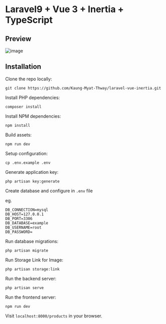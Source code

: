 
# Laravel9 + Vue 3  + Inertia + TypeScript

## Preview
![image](https://user-images.githubusercontent.com/91175747/183292984-a03a8814-b1b6-4fd8-9cdf-3b418ddab1d7.png)


## Installation

Clone the repo locally:
```
git clone https://github.com/Kaung-Myat-Thway/laravel-vue-inertia.git
```

Install PHP dependencies:

```
composer install
```

Install NPM dependencies:

```
npm install
```

Build assets:

```
npm run dev
```

Setup configuration:

```
cp .env.example .env
```

Generate application key:

```
php artisan key:generate
```

Create database and configure in `.env` file

eg.

```
DB_CONNECTION=mysql
DB_HOST=127.0.0.1
DB_PORT=3306
DB_DATABASE=example
DB_USERNAME=root
DB_PASSWORD=
```

Run database migrations:

```
php artisan migrate
```

Run Storage Link for Image:

```
php artisan storage:link
```
Run the backend server:

```
php artisan serve
```

Run the frontend server:

```
npm run dev
```

Visit `localhost:8000/products` in your browser.

